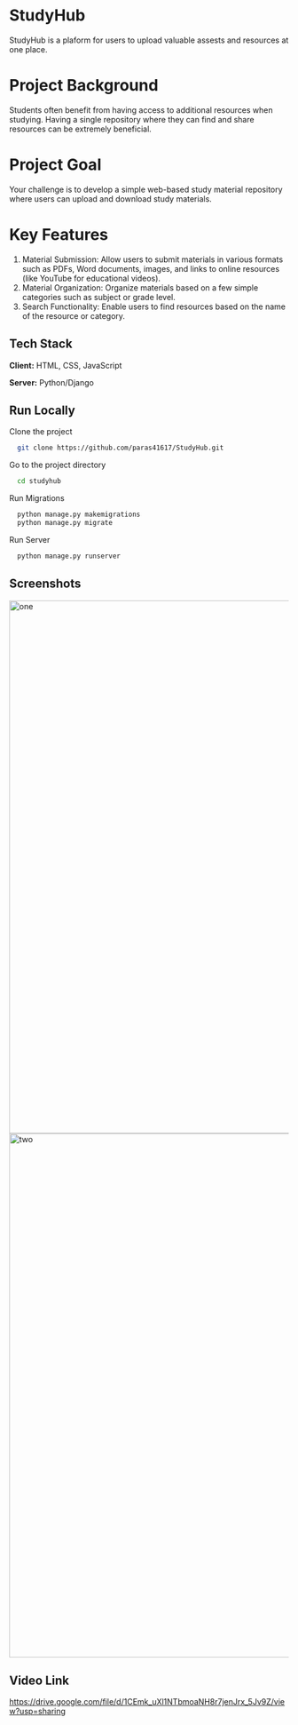 
# StudyHub

StudyHub is a plaform for users to upload valuable assests and resources at one place.

# Project Background

Students often benefit from having access to additional resources when studying. Having a single repository where they can find and share resources can be extremely beneficial.

# Project Goal

Your challenge is to develop a simple web-based study material repository where users can upload and download study materials.

# Key Features

1.  Material Submission: Allow users to submit materials in various formats such as PDFs, Word documents, images, and links to online resources (like YouTube for educational videos).
2. Material Organization: Organize materials based on a few simple categories such as subject or grade level.
3. Search Functionality: Enable users to find resources based on the name of the resource or category.


## Tech Stack

**Client:** HTML, CSS, JavaScript

**Server:** Python/Django


## Run Locally

Clone the project

```bash
  git clone https://github.com/paras41617/StudyHub.git
```

Go to the project directory

```bash
  cd studyhub
```

Run Migrations

```bash
  python manage.py makemigrations
  python manage.py migrate
```

Run Server

```bash
  python manage.py runserver
```
## Screenshots

<img width="960" alt="one" src="https://github.com/paras41617/StudyHub/assets/54182371/3f205177-6ef9-4f2a-953e-2665e3c08004">
<img width="944" alt="two" src="https://github.com/paras41617/StudyHub/assets/54182371/1b3bca4b-d10c-436d-99fb-cb8c10473b9e">

## Video Link

https://drive.google.com/file/d/1CEmk_uXl1NTbmoaNH8r7jenJrx_5Jv9Z/view?usp=sharing

